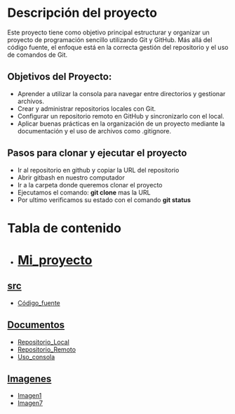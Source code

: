 # Descripción del proyecto 
Este proyecto tiene como objetivo principal estructurar y organizar un proyecto de programación sencillo utilizando Git y GitHub. Más allá del código fuente, el enfoque está en la correcta gestión del repositorio y el uso de comandos de Git.

## Objetivos del Proyecto:
- Aprender a utilizar la consola para navegar entre directorios y gestionar archivos.
- Crear y administrar repositorios locales con Git.
- Configurar un repositorio remoto en GitHub y sincronizarlo con el local.
- Aplicar buenas prácticas en la organización de un proyecto mediante la documentación y el uso de archivos como .gitignore.

## Pasos para clonar y ejecutar el proyecto 
- Ir al repositorio en github y copiar la URL del repositorio
- Abrir gitbash en nuestro computador 
- Ir a la carpeta donde queremos clonar el proyecto 
- Ejecutamos el comando: **git clone** mas la URL
- Por ultimo verificamos su estado con el comando **git status**

# Tabla de contenido 
- # [Mi_proyecto](mi_proyecto)

## [src](mi_proyecto/src)
   - [Código_fuente](src/codigo_fuente.py)

## [Documentos](mi_proyecto/docs)
   - [Repositorio_Local](docs/repositorio_local.md)
   - [Repositorio_Remoto](docs/repositorio_remoto.md)
   - [Uso_consola](docs/uso_consola.md)

## [Imagenes](mi_proyecto/imagenes)
   - [Imagen1](imagenes/SS1.png)
   - [Imagen7](imagenes/SS7.png)

  